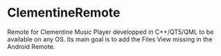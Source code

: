 # ClementineRemote
Remote for Clementine Music Player developped in C++/QT5/QML to be available on any OS. Its main goal is to add the Files View missing in the Android Remote.
